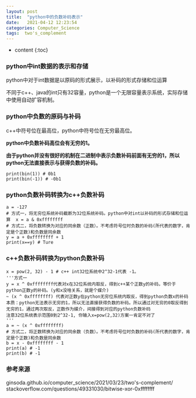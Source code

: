 ```yaml
---
layout: post
title:  "python中的负数补码表示"
date:   2021-04-12 12:23:54
categories: Computer_Science
tags:  two's_complement
---
```


* content
{:toc}

### python中int数据的表示和存储
python中对于int数据是以原码的形式展示，以补码的形式存储和位运算

不同于c++、java的int只有32容量，python是一个无限容量表示系统，实际存储中使用自动扩容机制。
### python中负数的原码与补码
c++中符号位在最高位，python中符号位在无穷最高位。

**python中负数补码高位会有无穷的1。**

**由于python并没有很好的机制在二进制中表示负数补码前面有无穷的1，所以python无法直接表示与获得负数的补码。**

```
print(bin(1)) # 0b1  
print(bin(-1)) # -0b1
```
### python负数补码转换为c++负数补码
```
a = -127  
# 方式一，将无穷位系统补码截断为32位系统补码。python中对int以补码的形式存储和位运算  x = a & 0xffffffff  
# 方式二，将负数转换为对应的同余数（正数）。不考虑符号位时负数的补码(所代表的数字，肯定是个正数)和负数是同余数  
y = a + 0xffffffff + 1  
print(x==y) # Ture  
```
### c++负数补码转换为python负数补码
```
x = pow(2, 32) - 1 # c++ int32位系统中2^32-1代表 -1。  
'''方式一 
y = x ^ 0xffffffff代表对x在32位系统内取反，得到c++某个正数y的补码，等价于python正数y的补码。(y和x没啥关系，就是个媒介) 
~ (x ^ 0xffffffff) 代表对正数y在python无穷位系统内取反，得到python负数x的补码 
本质：python无法表示无穷的1，所以无法直接获得负数的补码。所以通过对无穷的0取反得到无穷的1，通过两次取反，正数作为媒介，间接得到对应的python负数补码 
注意32位系统表示范围0到2^32-1, 你输入x=pow(2,32)方案一肯定不对了  
'''  
a = ~ (x ^ 0xffffffff)  
# 方式二，将正数转换为对应的同余数（负数）。不考虑符号位时负数的补码(所代表的数字，肯定是个正数)和负数是同余数  
b = x - 0xffffffff - 1  
print(a) # -1  
print(b) # -1  
```
### 参考来源
ginsoda.github.io/computer_science/2021/03/23/two's-complement/
stackoverflow.com/questions/49331030/bitwise-xor-0xffffffff
